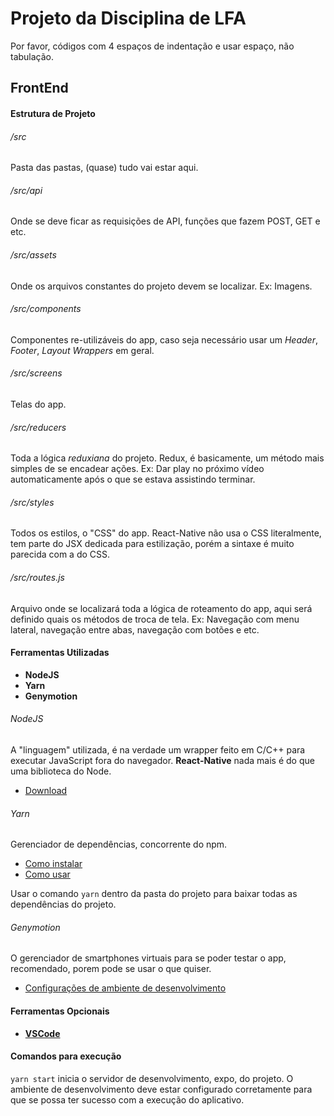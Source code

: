 # Projeto da Disciplina de LFA

Por favor, códigos com 4 espaços de indentação e usar espaço, não tabulação.

## FrontEnd

#### Estrutura de Projeto

###### /src

Pasta das pastas, (quase) tudo vai estar aqui.

###### /src/api

Onde se deve ficar as requisições de API, funções que fazem POST, GET e etc.

###### /src/assets

Onde os arquivos constantes do projeto devem se localizar. Ex: Imagens.

###### /src/components

Componentes re-utilizáveis do app, caso seja necessário usar um *Header*, *Footer*, *Layout Wrappers* em geral.

###### /src/screens

Telas do app.

###### /src/reducers

Toda a lógica *reduxiana* do projeto. Redux, é basicamente, um método mais simples de se encadear ações. Ex: Dar play no próximo vídeo automaticamente após o que se estava assistindo terminar.

###### /src/styles

Todos os estilos, o "CSS" do app. React-Native não usa o CSS literalmente, tem parte do JSX dedicada para estilização, porém a sintaxe é muito parecida com a do CSS.

###### /src/routes.js

Arquivo onde se localizará toda a lógica de roteamento do app, aqui será definido quais os métodos de troca de tela. Ex: Navegação com menu lateral, navegação entre abas, navegação com botões e etc.

#### Ferramentas Utilizadas

- **NodeJS**
- **Yarn**
- **Genymotion**

###### NodeJS

A "linguagem" utilizada, é na verdade um wrapper feito em C/C++ para executar JavaScript fora do navegador. **React-Native** nada mais é do que uma biblioteca do Node.

- [Download](https://nodejs.org/en/download/)

###### Yarn

Gerenciador de dependências, concorrente do npm.

- [Como instalar](https://yarnpkg.com/lang/pt-br/docs/install/)
- [Como usar](https://yarnpkg.com/pt-BR/docs/usage)

Usar o comando `yarn` dentro da pasta do projeto para baixar todas as dependências do projeto.

###### Genymotion

O gerenciador de smartphones virtuais para se poder testar o app, recomendado, porem pode se usar o que quiser.

- [Configurações de ambiente de desenvolvimento](https://docs.rocketseat.dev/ambiente-react-native/introducao)

#### Ferramentas Opcionais

- [**VSCode**](https://code.visualstudio.com/download)

#### Comandos para execução

`yarn start` inicia o servidor de desenvolvimento, expo, do projeto. O ambiente de desenvolvimento deve estar configurado corretamente para que se possa ter sucesso com a execução do aplicativo.
